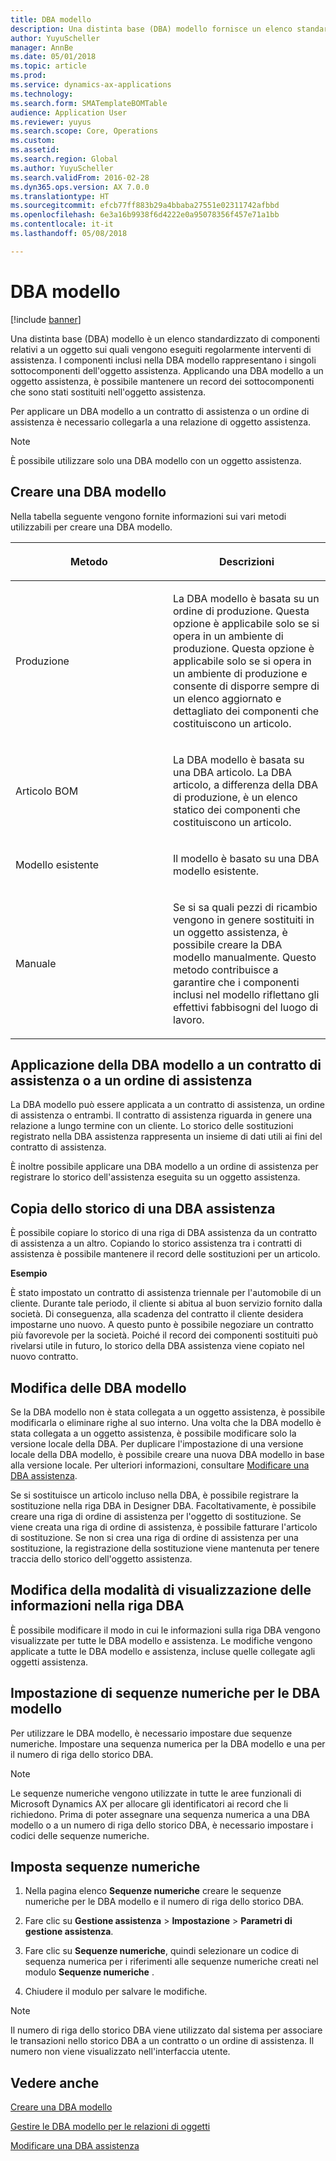 ```yaml
---
title: DBA modello
description: Una distinta base (DBA) modello fornisce un elenco standardizzato di componenti relativi a un oggetto sui quali vengono eseguiti regolarmente interventi di assistenza.
author: YuyuScheller
manager: AnnBe
ms.date: 05/01/2018
ms.topic: article
ms.prod: 
ms.service: dynamics-ax-applications
ms.technology: 
ms.search.form: SMATemplateBOMTable
audience: Application User
ms.reviewer: yuyus
ms.search.scope: Core, Operations
ms.custom: 
ms.assetid: 
ms.search.region: Global
ms.author: YuyuScheller
ms.search.validFrom: 2016-02-28
ms.dyn365.ops.version: AX 7.0.0
ms.translationtype: HT
ms.sourcegitcommit: efcb77ff883b29a4bbaba27551e02311742afbbd
ms.openlocfilehash: 6e3a16b9938f6d4222e0a95078356f457e71a1bb
ms.contentlocale: it-it
ms.lasthandoff: 05/08/2018

---
```


# <a name="template-boms"></a>DBA modello    

[!include [banner](../includes/banner.md)]


Una distinta base (DBA) modello è un elenco standardizzato di componenti relativi a un oggetto sui quali vengono eseguiti regolarmente interventi di assistenza. I componenti inclusi nella DBA modello rappresentano i singoli sottocomponenti dell'oggetto assistenza. Applicando una DBA modello a un oggetto assistenza, è possibile mantenere un record dei sottocomponenti che sono stati sostituiti nell'oggetto assistenza.

Per applicare un DBA modello a un contratto di assistenza o un ordine di assistenza è necessario collegarla a una relazione di oggetto assistenza.


> [!NOTE]
> <P>È possibile utilizzare solo una DBA modello con un oggetto assistenza.</P>

## <a name="create-a-template-bom"></a>Creare una DBA modello

Nella tabella seguente vengono fornite informazioni sui vari metodi utilizzabili per creare una DBA modello.

<table>
<colgroup>
<col style="width: 50%" />
<col style="width: 50%" />
</colgroup>
<thead>
<tr class="header">
<th><p>Metodo</p></th>
<th><p>Descrizioni</p></th>
</tr>
</thead>
<tbody>
<tr class="odd">
<td><p>Produzione</p></td>
<td><p>La DBA modello è basata su un ordine di produzione. Questa opzione è applicabile solo se si opera in un ambiente di produzione. Questa opzione è applicabile solo se si opera in un ambiente di produzione e consente di disporre sempre di un elenco aggiornato e dettagliato dei componenti che costituiscono un articolo.</p></td>
</tr>
<tr class="even">
<td><p>Articolo BOM</p></td>
<td><p>La DBA modello è basata su una DBA articolo. La DBA articolo, a differenza della DBA di produzione, è un elenco statico dei componenti che costituiscono un articolo.</p></td>
</tr>
<tr class="odd">
<td><p>Modello esistente</p></td>
<td><p>Il modello è basato su una DBA modello esistente.</p></td>
</tr>
<tr class="even">
<td><p>Manuale</p></td>
<td><p>Se si sa quali pezzi di ricambio vengono in genere sostituiti in un oggetto assistenza, è possibile creare la DBA modello manualmente. Questo metodo contribuisce a garantire che i componenti inclusi nel modello riflettano gli effettivi fabbisogni del luogo di lavoro.</p></td>
</tr>
</tbody>
</table>


## <a name="apply-the-template-bom-to-a-service-agreement-or-service-order"></a>Applicazione della DBA modello a un contratto di assistenza o a un ordine di assistenza

La DBA modello può essere applicata a un contratto di assistenza, un ordine di assistenza o entrambi. Il contratto di assistenza riguarda in genere una relazione a lungo termine con un cliente. Lo storico delle sostituzioni registrato nella DBA assistenza rappresenta un insieme di dati utili ai fini del contratto di assistenza.

È inoltre possibile applicare una DBA modello a un ordine di assistenza per registrare lo storico dell'assistenza eseguita su un oggetto assistenza.

## <a name="copy-the-history-of-a-service-bom"></a>Copia dello storico di una DBA assistenza

È possibile copiare lo storico di una riga di DBA assistenza da un contratto di assistenza a un altro. Copiando lo storico assistenza tra i contratti di assistenza è possibile mantenere il record delle sostituzioni per un articolo.

**Esempio**

È stato impostato un contratto di assistenza triennale per l'automobile di un cliente. Durante tale periodo, il cliente si abitua al buon servizio fornito dalla società. Di conseguenza, alla scadenza del contratto il cliente desidera impostarne uno nuovo. A questo punto è possibile negoziare un contratto più favorevole per la società. Poiché il record dei componenti sostituiti può rivelarsi utile in futuro, lo storico della DBA assistenza viene copiato nel nuovo contratto.

## <a name="modify-the-template-bom"></a>Modifica delle DBA modello

Se la DBA modello non è stata collegata a un oggetto assistenza, è possibile modificarla o eliminare righe al suo interno. Una volta che la DBA modello è stata collegata a un oggetto assistenza, è possibile modificare solo la versione locale della DBA. Per duplicare l'impostazione di una versione locale della DBA modello, è possibile creare una nuova DBA modello in base alla versione locale. Per ulteriori informazioni, consultare [Modificare una DBA assistenza](modify-service-bom.md).

Se si sostituisce un articolo incluso nella DBA, è possibile registrare la sostituzione nella riga DBA in Designer DBA. Facoltativamente, è possibile creare una riga di ordine di assistenza per l'oggetto di sostituzione. Se viene creata una riga di ordine di assistenza, è possibile fatturare l'articolo di sostituzione. Se non si crea una riga di ordine di assistenza per una sostituzione, la registrazione della sostituzione viene mantenuta per tenere traccia dello storico dell'oggetto assistenza.

## <a name="change-how-information-on-the-bom-line-is-displayed"></a>Modifica della modalità di visualizzazione delle informazioni nella riga DBA

È possibile modificare il modo in cui le informazioni sulla riga DBA vengono visualizzate per tutte le DBA modello e assistenza. Le modifiche vengono applicate a tutte le DBA modello e assistenza, incluse quelle collegate agli oggetti assistenza.

## <a name="set-up-number-sequences-for-template-boms"></a>Impostazione di sequenze numeriche per le DBA modello

Per utilizzare le DBA modello, è necessario impostare due sequenze numeriche. Impostare una sequenza numerica per la DBA modello e una per il numero di riga dello storico DBA.


> [!NOTE]
> <P>Le sequenze numeriche vengono utilizzate in tutte le aree funzionali di Microsoft Dynamics AX per allocare gli identificatori ai record che li richiedono. Prima di poter assegnare una sequenza numerica a una DBA modello o a un numero di riga dello storico DBA, è necessario impostare i codici delle sequenze numeriche.</P>


## <a name="set-up-number-sequences"></a>Imposta sequenze numeriche

1.  Nella pagina elenco **Sequenze numeriche** creare le sequenze numeriche per le DBA modello e il numero di riga dello storico DBA. 

2.  Fare clic su **Gestione assistenza** \> **Impostazione** \> **Parametri di gestione assistenza**.

3.  Fare clic su **Sequenze numeriche**, quindi selezionare un codice di sequenza numerica per i riferimenti alle sequenze numeriche creati nel modulo **Sequenze numeriche** .

4.  Chiudere il modulo per salvare le modifiche.


> [!NOTE]
> <P>Il numero di riga dello storico DBA viene utilizzato dal sistema per associare le transazioni nello storico DBA a un contratto o un ordine di assistenza. Il numero non viene visualizzato nell'interfaccia utente.</P>



## <a name="see-also"></a>Vedere anche

[Creare una DBA modello](create-template-bom.md)

[Gestire le DBA modello per le relazioni di oggetti](manage-template-boms-on-object-relations.md)

[Modificare una DBA assistenza](modify-service-bom.md)

 



